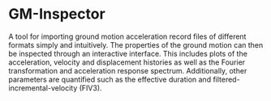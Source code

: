# GM-Inspector
A tool for importing ground motion acceleration record files of different formats simply and intuitively. The properties of the ground motion can then be inspected through an interactive interface. This includes plots of the acceleration, velocity and displacement histories as well as the Fourier transformation and acceleration response spectrum. Additionally, other parameters are quantified such as the effective duration and filtered-incremental-velocity (FIV3).
